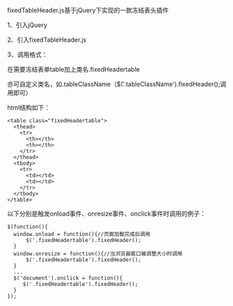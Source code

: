 fixedTableHeader.js基于jQuery下实现的一款冻结表头插件

1、引入jQuery

2、引入fixedTableHeader.js

3、调用格式：

在需要冻结表单table加上类名.fixedHeadertable

亦可自定义类名，如.tableClassName（$('.tableClassName').fixedHeader();调用即可）

html结构如下：

```
<table class="fixedHeadertable">
  <thead>
    <tr>
      <th></th>
      <th></th>
    </tr>
  </thead>
  <tbody>
    <tr>
      <td></td>
      <td></td>
    </tr>
  </tbody>
</table>
```



以下分别是触发onload事件、onresize事件、onclick事件时调用的例子：

    $(function(){
      window.onload = function(){//页面加载完成后调用
          $('.fixedHeadertable').fixedHeader();
      }
      window.onresize = function(){//当浏览器窗口被调整大小时调用
          $('.fixedHeadertable').fixedHeader();
      }
      ...
      $('document').onclick = function(){
         $('.fixedHeadertable').fixedHeader();
      }
    });


